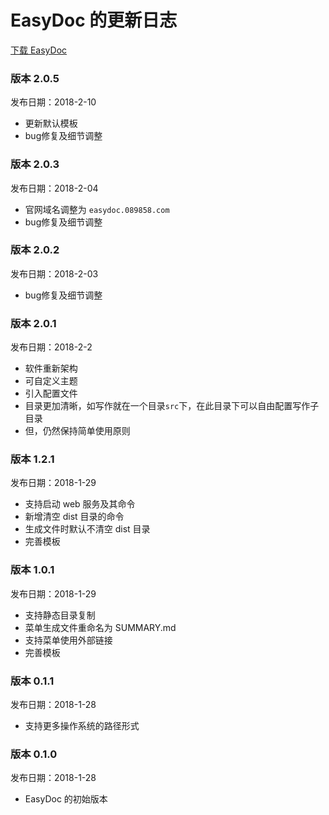 # EasyDoc 的更新日志

[下载 EasyDoc](https://easydoc.089858.com/download)

### 版本 2.0.5

发布日期：2018-2-10

- 更新默认模板
- bug修复及细节调整

### 版本 2.0.3

发布日期：2018-2-04

- 官网域名调整为 `easydoc.089858.com`
- bug修复及细节调整

### 版本 2.0.2

发布日期：2018-2-03

- bug修复及细节调整

### 版本 2.0.1

发布日期：2018-2-2

- 软件重新架构
- 可自定义主题
- 引入配置文件
- 目录更加清晰，如写作就在一个目录`src`下，在此目录下可以自由配置写作子目录
- 但，仍然保持简单使用原则

### 版本 1.2.1

发布日期：2018-1-29

- 支持启动 web 服务及其命令
- 新增清空 dist 目录的命令
- 生成文件时默认不清空 dist 目录
- 完善模板

### 版本 1.0.1

发布日期：2018-1-29

- 支持静态目录复制
- 菜单生成文件重命名为 SUMMARY.md
- 支持菜单使用外部链接
- 完善模板

### 版本 0.1.1

发布日期：2018-1-28

- 支持更多操作系统的路径形式

### 版本 0.1.0

发布日期：2018-1-28

- EasyDoc 的初始版本
